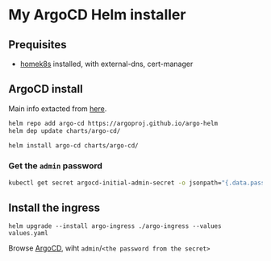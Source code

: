 # My ArgoCD Helm installer

## Prequisites

* [homek8s](https://github.com/paolodenti/homek8s) installed, with external-dns, cert-manager

## ArgoCD install

Main info extacted from [here](https://www.arthurkoziel.com/setting-up-argocd-with-helm/).

```bash
helm repo add argo-cd https://argoproj.github.io/argo-helm
helm dep update charts/argo-cd/

helm install argo-cd charts/argo-cd/
```

### Get the `admin` password

```bash
kubectl get secret argocd-initial-admin-secret -o jsonpath="{.data.password}" | base64 -d
```

## Install the ingress

```
helm upgrade --install argo-ingress ./argo-ingress --values values.yaml
```

Browse [ArgoCD](https://argo.paolodenti.dev), wiht `admin`/`<the password from the secret>`
